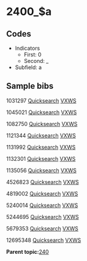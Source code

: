 # 2400\_$a

## Codes

-   Indicators
    -   First: 0
    -   Second: \_
-   Subfield: a

## Sample bibs

1031297 [Quicksearch](https://search.library.yale.edu/catalog/1031297) [VXWS](http://prodorbis.library.yale.edu:7014/vxws/GetHoldingsService?bibId=1031297)

1045021 [Quicksearch](https://search.library.yale.edu/catalog/1045021) [VXWS](http://prodorbis.library.yale.edu:7014/vxws/GetHoldingsService?bibId=1045021)

1082750 [Quicksearch](https://search.library.yale.edu/catalog/1082750) [VXWS](http://prodorbis.library.yale.edu:7014/vxws/GetHoldingsService?bibId=1082750)

1121344 [Quicksearch](https://search.library.yale.edu/catalog/1121344) [VXWS](http://prodorbis.library.yale.edu:7014/vxws/GetHoldingsService?bibId=1121344)

1131992 [Quicksearch](https://search.library.yale.edu/catalog/1131992) [VXWS](http://prodorbis.library.yale.edu:7014/vxws/GetHoldingsService?bibId=1131992)

1132301 [Quicksearch](https://search.library.yale.edu/catalog/1132301) [VXWS](http://prodorbis.library.yale.edu:7014/vxws/GetHoldingsService?bibId=1132301)

1135056 [Quicksearch](https://search.library.yale.edu/catalog/1135056) [VXWS](http://prodorbis.library.yale.edu:7014/vxws/GetHoldingsService?bibId=1135056)

4526823 [Quicksearch](https://search.library.yale.edu/catalog/4526823) [VXWS](http://prodorbis.library.yale.edu:7014/vxws/GetHoldingsService?bibId=4526823)

4819002 [Quicksearch](https://search.library.yale.edu/catalog/4819002) [VXWS](http://prodorbis.library.yale.edu:7014/vxws/GetHoldingsService?bibId=4819002)

5240014 [Quicksearch](https://search.library.yale.edu/catalog/5240014) [VXWS](http://prodorbis.library.yale.edu:7014/vxws/GetHoldingsService?bibId=5240014)

5244695 [Quicksearch](https://search.library.yale.edu/catalog/5244695) [VXWS](http://prodorbis.library.yale.edu:7014/vxws/GetHoldingsService?bibId=5244695)

5679353 [Quicksearch](https://search.library.yale.edu/catalog/5679353) [VXWS](http://prodorbis.library.yale.edu:7014/vxws/GetHoldingsService?bibId=5679353)

12695348 [Quicksearch](https://search.library.yale.edu/catalog/12695348) [VXWS](http://prodorbis.library.yale.edu:7014/vxws/GetHoldingsService?bibId=12695348)

**Parent topic:**[240](../../tags/240/240.md)

